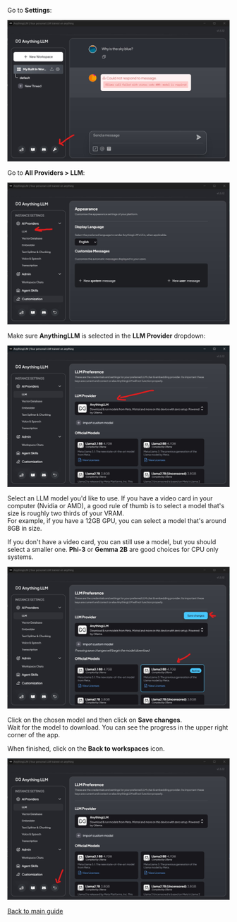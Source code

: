 Go to **Settings**:

![Settings Screenshot](/media/AnythingLLM%20Model%20Required.jpg)

Go to **All Providers > LLM**:

![LLM Screenshot](/media/AnythingLLM%20Model%20Management.jpg)

Make sure **AnythingLLM** is selected in the **LLM Provider** dropdown:

![LLM Screenshot](/media/AnythingLLM%20Model%20Management%20Provider.jpg)

Select an LLM model you'd like to use. If you have a video card in your computer (Nvidia or AMD), a good rule of thumb is to select a model that's size is roughly two thirds of your VRAM.  
For example, if you have a 12GB GPU, you can select a model that's around 8GB in size.  

If you don't have a video card, you can still use a model, but you should select a smaller one. **Phi-3** or **Gemma 2B** are good choices for CPU only systems.

![LLM Screenshot](/media/AnythingLLM%20Model%20Management%20Model.jpg)

Click on the chosen model and then click on **Save changes**.  
Wait for the model to download. You can see the progress in the upper right corner of the app.

When finished, click on the **Back to workspaces** icon.

![LLM Screenshot](/media/AnythingLLM%20Model%20Management%20Back.jpg)

[Back to main guide](/readme.md)